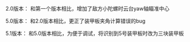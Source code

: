 2.0版本：
	和第一个版本相比，增加了敌方小陀螺时云台yaw轴瞄准中心

5.0版本：
	和2.0版本相比，更正了装甲板夹角计算错误的bug

5.1版本：
	和5.0版本相比，为便于调试，将识别到5号装甲板时改为三块装甲板